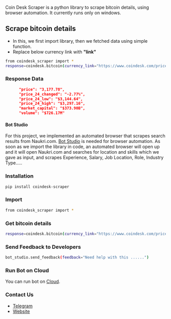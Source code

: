 Coin Desk Scraper is a python library to scrape bitcoin details, using browser automation. 
It currently runs only on windows.

##  Scrape bitcoin details
 * In this, we first import library, then we fetched data using simple function.
 * Replace below currency link with **"link"**

```sh
from coindesk_scraper import *
response=coindesk.bitcoin(currency_link="https://www.coindesk.com/price/ethereum/")
```

### Response Data
```json
      "price": "3,177.78",
      "price_24_changed": "-2.77%",
      "price_24_low": "$3,144.64",
      "price_24_high": "$3,297.16",
      "market_capital": "$373.90B",
      "volume": "$726.17M"
```

#### Bot Studio
For this project, we implemented an automated browser that scrapes search results from Naukri.com. [Bot Studio](https://pypi.org/project/botstudio/) is needed for browser automation. As soon as we import the library in code, an automated browser will open up and it will open Naukri.com and searches for location and skills which we gave as input, and scrapes Experience, Salary, Job Location, Role, Industry Type…..

### Installation

```sh
pip install coindesk-scraper
```

### Import
```sh
from coindesk_scraper import *
```

###  Get bitcoin details
```sh
response=coindesk.bitcoin(currency_link="https://www.coindesk.com/price/ethereum/")
```
### Send Feedback to Developers
```sh
bot_studio.send_feedback(feedback="Need help with this ......")
```

### Run Bot on Cloud
You can run bot on [Cloud](https://datakund.com/products/coindesk).

### Contact Us
* [Telegram](https://t.me/datakund)
* [Website](https://datakund.com)

